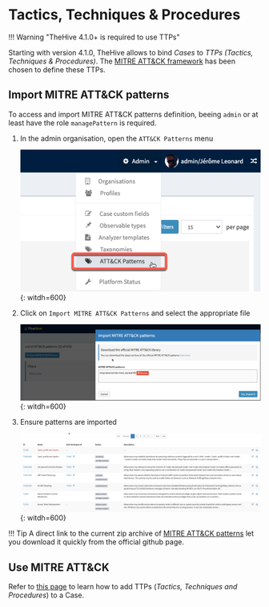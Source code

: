 # Tactics, Techniques & Procedures

!!! Warning "TheHive 4.1.0+ is required to use TTPs"

Starting with version 4.1.0, TheHive allows to bind _Cases_ to _TTPs (Tactics, Techniques & Procedures)_. The [MITRE ATT&CK framework](https://attack.mitre.org/) has been chosen to define these TTPs.

## Import MITRE ATT&CK patterns
To access and import MITRE ATT&CK patterns definition, beeing `admin` or at least have the role `managePattern` is required.

1. In the admin organisation, open the `ATT&CK Patterns` menu

    ![](./images/menu-admin-attack-patterns.png){: witdh=600}

2. Click on `Import MITRE ATT&CK Patterns` and select the appropriate file

    ![](./images/admin-import-attack-patterns.png){: witdh=600}

3. Ensure patterns are imported 

    ![](./images/admin-attack-patterns-list.png){: witdh=600}


!!! Tip
    A direct link to the current zip archive of [MITRE ATT&CK patterns](https://raw.githubusercontent.com/mitre/cti/master/enterprise-attack/enterprise-attack.json) let you download it quickly from the official github page.


## Use MITRE ATT&CK

Refer to [this page](../analysts/ttps.md) to learn how to add TTPs (_Tactics, Techniques and Procedures_) to a Case.
